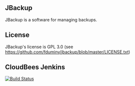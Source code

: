 ## JBackup ##
JBackup is a software for managing backups.

## License ##
JBackup's license is GPL 3.0 (see https://github.com/fduminy/jbackup/blob/master/LICENSE.txt)

## CloudBees Jenkins ##
[![Build Status](https://fduminy.ci.cloudbees.com/job/JBackup/badge/icon)](https://fduminy.ci.cloudbees.com/job/JBackup/)
